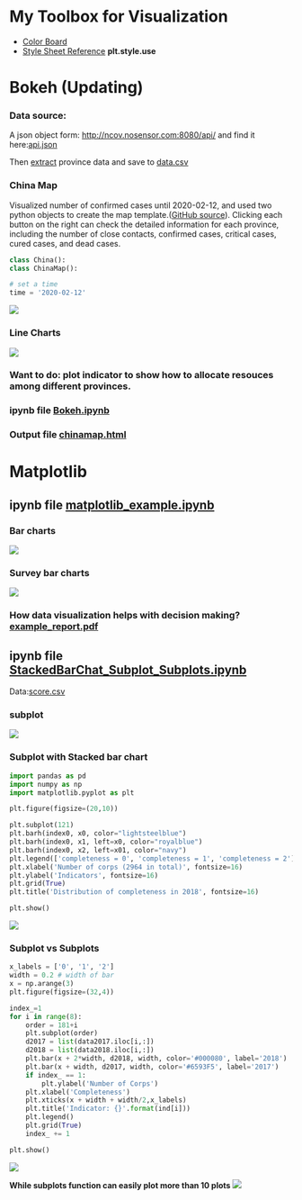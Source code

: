 # My Toolbox for Visualization
- [Color Board](https://www.w3schools.com/colors/colors_picker.asp)
- [Style Sheet Reference](https://matplotlib.org/3.1.1/gallery/style_sheets/style_sheets_reference.html) **plt.style.use**




# Bokeh (Updating)
### Data source: 
A json object form: http://ncov.nosensor.com:8080/api/ and find it here:[api.json](https://github.com/ZhijunLiu96/Visualization/blob/master/data/api.json)

Then [extract](https://github.com/ZhijunLiu96/Visualization/blob/master/data/json_to_csv.ipynb) province data and save to [data.csv](https://github.com/ZhijunLiu96/Visualization/blob/master/data/data.csv)

### China Map
Visualized number of confirmed cases until 2020-02-12, and used two python objects to create the map template.([GitHub source](https://github.com/sdq/bokeh-china-map)). Clicking each button on the right can check the detailed information for each province, including the number of close contacts, confirmed cases, critical cases, cured cases, and dead cases.
```python
class China():
class ChinaMap():
```
```python
# set a time
time = '2020-02-12'
```
<img src="https://github.com/ZhijunLiu96/Visualization/blob/master/bokeh/figure/chinaMap.png"> 

### Line Charts
<img src="https://github.com/ZhijunLiu96/Visualization/blob/master/bokeh/figure/hubeiLine.png">

### Want to do: plot indicator to show how to allocate resouces among different provinces.

### ipynb file [Bokeh.ipynb](https://github.com/ZhijunLiu96/Visualization/blob/master/bokeh/Bokeh.ipynb)

### Output file [chinamap.html](https://github.com/ZhijunLiu96/Visualization/blob/master/bokeh/chinamap.html)


# Matplotlib


## ipynb file [matplotlib_example.ipynb](https://github.com/ZhijunLiu96/Visualization/blob/master/matplotlib/matplotlib_example.ipynb)
### Bar charts
<img src="https://github.com/ZhijunLiu96/Visualization/blob/master/matplotlib/figure/barChart.png">

### Survey bar charts
<img src="https://github.com/ZhijunLiu96/Visualization/blob/master/matplotlib/figure/surveyChart.png">

### How data visualization helps with decision making? [example_report.pdf](https://github.com/ZhijunLiu96/Visualization/blob/master/matplotlib/example_report.pdf)

## ipynb file [StackedBarChat_Subplot_Subplots.ipynb](https://github.com/ZhijunLiu96/Visualization/blob/master/matplotlib/StackedBarChat_Subplot_Subplots.ipynb)
Data:[score.csv](https://github.com/ZhijunLiu96/Visualization/blob/master/data/score.csv)

### subplot
<img src="https://github.com/ZhijunLiu96/Visualization/blob/master/matplotlib/figure/subplot.png">

### Subplot with Stacked bar chart 

```python
import pandas as pd
import numpy as np
import matplotlib.pyplot as plt
```

```python
plt.figure(figsize=(20,10))

plt.subplot(121)
plt.barh(index0, x0, color="lightsteelblue")
plt.barh(index0, x1, left=x0, color="royalblue")
plt.barh(index0, x2, left=x01, color="navy")
plt.legend(['completeness = 0', 'completeness = 1', 'completeness = 2'])
plt.xlabel('Number of corps (2964 in total)', fontsize=16)  
plt.ylabel('Indicators', fontsize=16)
plt.grid(True)
plt.title('Distribution of completeness in 2018', fontsize=16)

plt.show()
```
<img src="https://github.com/ZhijunLiu96/Visualization/blob/master/matplotlib/figure/stacked_bar.png">

### Subplot vs Subplots

```python
x_labels = ['0', '1', '2']
width = 0.2 # width of bar
x = np.arange(3)
plt.figure(figsize=(32,4))

index_=1
for i in range(8):
    order = 181+i
    plt.subplot(order)
    d2017 = list(data2017.iloc[i,:])
    d2018 = list(data2018.iloc[i,:])
    plt.bar(x + 2*width, d2018, width, color='#000080', label='2018')
    plt.bar(x + width, d2017, width, color='#6593F5', label='2017')
    if index_ == 1:
        plt.ylabel('Number of Corps')
    plt.xlabel('Completeness')
    plt.xticks(x + width + width/2,x_labels)
    plt.title('Indicator: {}'.format(ind[i]))
    plt.legend()
    plt.grid(True)
    index_ += 1

plt.show()
```
<img src="https://github.com/ZhijunLiu96/Visualization/blob/master/matplotlib/figure/subplot2.png">

**While subplots function can easily plot more than 10 plots**
<img src="https://github.com/ZhijunLiu96/Visualization/blob/master/matplotlib/figure/subplots.png">
